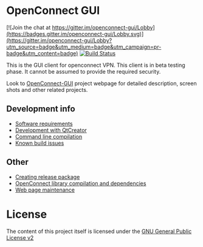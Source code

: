 # OpenConnect GUI

[![Join the chat at https://gitter.im/openconnect-gui/Lobby](https://badges.gitter.im/openconnect-gui/Lobby.svg)](https://gitter.im/openconnect-gui/Lobby?utm_source=badge&utm_medium=badge&utm_campaign=pr-badge&utm_content=badge) 
[![Build Status](https://travis-ci.org/openconnect/openconnect-gui.svg?branch=master)](https://travis-ci.org/openconnect/openconnect-gui)

This is the GUI client for openconnect VPN.
This client is in beta testing phase. It cannot be assumed to provide
the required security.

Look to [OpenConnect-GUI](http://openconnect.github.io/openconnect-gui/) project webpage for detailed description, screen shots and other related projects.

## Development info
- [Software requirements](docs/sw_requirements.md)
- [Development with QtCreator](docs/dev_QtCreator.md)
- [Command line compilation](docs/dev_commandLine.md)
- [Known build issues](docs/known_build_issues.md)

## Other
- [Creating release package](docs/release.md)
- [OpenConnect library compilation and dependencies](docs/openconnect.md)
- [Web page maintenance](docs/webpage.md)

# License
The content of this project itself is licensed under the [GNU General Public License v2](LICENSE.txt)




